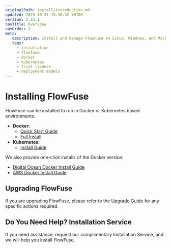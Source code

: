 ```yaml
---
originalPath: install/introduction.md
updated: 2025-10-31 15:38:32 +0100
version: 2.23.1
navTitle: Overview
navOrder: 1
meta:
   description: Install and manage FlowFuse on Linux, Windows, and MacOS. Explore deployment models, request a trial license, and find Docker and Kubernetes setup guides. Start with FlowFuse today!
   tags:
     - installation
     - flowfuse
     - docker
     - kubernetes
     - trial license
     - deployment models
---
```


# Installing FlowFuse

FlowFuse can be installed to run in Docker or Kubernetes based environments.

 - **Docker:**
    - [Quick Start Guide](/docs/quick-start)
    - [Full Install](/docs/install/docker/README.md)
 - **Kubernetes:**
    - [Install Guide](/docs/install/kubernetes/README.md)

We also provide one-click installs of the Docker version:

 - [Digital Ocean Docker Install Guide](/docs/install/docker/digital-ocean.md)
 - [AWS Docker Install Guide](/docs/install/docker/aws-marketplace.md)

## Upgrading FlowFuse

If you are upgrading FlowFuse, please refer to the [Upgrade Guide](/docs/upgrade/README.md)
for any specific actions required.

## Do You Need Help? Installation Service

If you need assistance, request our complimentary Installation Service, and we will help you install FlowFuse.

<script charset="utf-8" type="text/javascript" src="//js-eu1.hsforms.net/forms/embed/v2.js"></script>
<script>
  hbspt.forms.create({
    region: "eu1",
    portalId: "26586079",
    formId: "22edc659-d098-4767-aeb1-6480daae41ad"
  });
</script>
